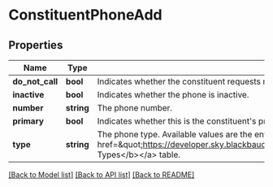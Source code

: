 # ConstituentPhoneAdd

## Properties
Name | Type | Description | Notes
------------ | ------------- | ------------- | -------------
**do_not_call** | **bool** | Indicates whether the constituent requests not to be contacted at this number. | [optional] 
**inactive** | **bool** | Indicates whether the phone is inactive. | [optional] 
**number** | **string** | The phone number. | 
**primary** | **bool** | Indicates whether this is the constituent&#x27;s primary phone number. | [optional] 
**type** | **string** | The phone type. Available values are the entries in the &lt;a href&#x3D;\&quot;https://developer.sky.blackbaud.com/docs/services/56b76470069a0509c8f1c5b3/operations/ListPhoneTypes\&quot;&gt;&lt;b&gt;Phone Types&lt;/b&gt;&lt;/a&gt; table. | 

[[Back to Model list]](../../README.md#documentation-for-models) [[Back to API list]](../../README.md#documentation-for-api-endpoints) [[Back to README]](../../README.md)

